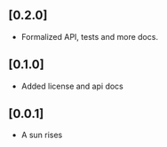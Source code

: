## [0.2.0]
- Formalized API, tests and more docs.

## [0.1.0]
- Added license and api docs

## [0.0.1]
- A sun rises
